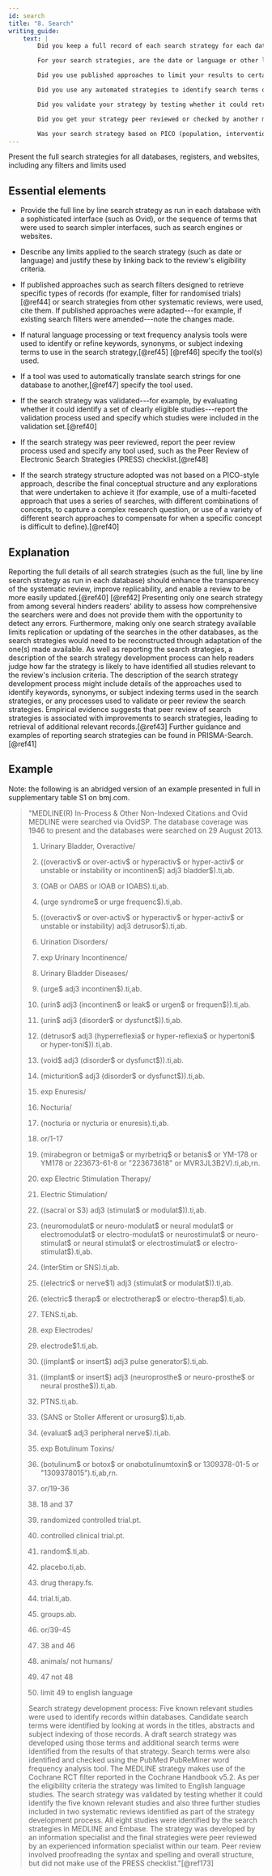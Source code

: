 ```yaml
---
id: search
title: "8. Search"
writing_guide:
    text: |
        Did you keep a full record of each search strategy for each database?  If not, make sure you re-visit the searches and create a record of it on the latest day it was searched.  You will need to present all these strategies clearly in the supplementary information 

        For your search strategies, are the date or language or other limits justified in your eligibility criteria? 

        Did you use published approaches to limit your results to certain types of study, or did you devise your own method? 

        Did you use any automated strategies to identify search terms or index headings? 

        Did you validate your strategy by testing whether it could retrieve a set of clearly eligible studies? 

        Did you get your strategy peer reviewed or checked by another method or process? 

        Was your search strategy based on PICO (population, intervention, comparator, outcome) terms?  If not, make sure you describe how you arrived at the concepts you did use. 
---
```


Present the full search strategies for all databases, registers, and websites, including any filters and limits used

## Essential elements

-   Provide the full line by line search strategy as run in each
    database with a sophisticated interface (such as Ovid), or the
    sequence of terms that were used to search simpler interfaces, such
    as search engines or websites.

-   Describe any limits applied to the search strategy (such as date or
    language) and justify these by linking back to the review's
    eligibility criteria.

-   If published approaches such as search filters designed to retrieve
    specific types of records (for example, filter for randomised
    trials)[@ref44] or search strategies from other systematic reviews,
    were used, cite them. If published approaches were adapted---for
    example, if existing search filters were amended---note the changes
    made.

-   If natural language processing or text frequency analysis tools were
    used to identify or refine keywords, synonyms, or subject indexing
    terms to use in the search strategy,[@ref45] [@ref46] specify the
    tool(s) used.

-   If a tool was used to automatically translate search strings for one
    database to another,[@ref47] specify the tool used.

-   If the search strategy was validated---for example, by evaluating
    whether it could identify a set of clearly eligible studies---report
    the validation process used and specify which studies were included
    in the validation set.[@ref40]

-   If the search strategy was peer reviewed, report the peer review
    process used and specify any tool used, such as the Peer Review of
    Electronic Search Strategies (PRESS) checklist.[@ref48]

-   If the search strategy structure adopted was not based on a
    PICO-style approach, describe the final conceptual structure and any
    explorations that were undertaken to achieve it (for example, use of
    a multi-faceted approach that uses a series of searches, with
    different combinations of concepts, to capture a complex research
    question, or use of a variety of different search approaches to
    compensate for when a specific concept is difficult to
    define).[@ref40]

## Explanation

Reporting the full details of all search strategies
(such as the full, line by line search strategy as run in each database)
should enhance the transparency of the systematic review, improve
replicability, and enable a review to be more easily updated.[@ref40]
[@ref42] Presenting only one search strategy from among several hinders
readers' ability to assess how comprehensive the searchers were and does
not provide them with the opportunity to detect any errors. Furthermore,
making only one search strategy available limits replication or updating
of the searches in the other databases, as the search strategies would
need to be reconstructed through adaptation of the one(s) made
available. As well as reporting the search strategies, a description of
the search strategy development process can help readers judge how far
the strategy is likely to have identified all studies relevant to the
review's inclusion criteria. The description of the search strategy
development process might include details of the approaches used to
identify keywords, synonyms, or subject indexing terms used in the
search strategies, or any processes used to validate or peer review the
search strategies. Empirical evidence suggests that peer review of
search strategies is associated with improvements to search strategies,
leading to retrieval of additional relevant records.[@ref43] Further
guidance and examples of reporting search strategies can be found in
PRISMA-Search.[@ref41]

## Example

Note: the following is an abridged version of an example presented in
full in supplementary table S1 on bmj.com.

> "MEDLINE(R) In-Process & Other Non-Indexed Citations and Ovid MEDLINE
were searched via OvidSP. The database coverage was 1946 to present and
the databases were searched on 29 August 2013.
> 
> 1.  Urinary Bladder, Overactive/
> 
> 2.  ((overactiv\$ or over-activ\$ or hyperactiv\$ or hyper-activ\$ or
    unstable or instability or incontinen\$) adj3 bladder\$).ti,ab.
> 
> 3.  (OAB or OABS or IOAB or IOABS).ti,ab.
> 
> 4.  (urge syndrome\$ or urge frequenc\$).ti,ab.
> 
> 5.  ((overactiv\$ or over-activ\$ or hyperactiv\$ or hyper-activ\$ or
    unstable or instability) adj3 detrusor\$).ti,ab.
> 
> 6.  Urination Disorders/
> 
> 7.  exp Urinary Incontinence/
> 
> 8.  Urinary Bladder Diseases/
> 
> 9.  (urge\$ adj3 incontinen\$).ti,ab.
> 
> 10. (urin\$ adj3 (incontinen\$ or leak\$ or urgen\$ or
    frequen\$)).ti,ab.
> 
> 11. (urin\$ adj3 (disorder\$ or dysfunct\$)).ti,ab.
> 
> 12. (detrusor\$ adj3 (hyperreflexia\$ or hyper-reflexia\$ or hypertoni\$
    or hyper-toni\$)).ti,ab.
> 
> 13. (void\$ adj3 (disorder\$ or dysfunct\$)).ti,ab.
> 
> 14. (micturition\$ adj3 (disorder\$ or dysfunct\$)).ti,ab.
> 
> 15. exp Enuresis/
> 
> 16. Nocturia/
> 
> 17. (nocturia or nycturia or enuresis).ti,ab.
> 
> 18. or/1-17
>  
> 19. (mirabegron or betmiga\$ or myrbetriq\$ or betanis\$ or YM-178 or
    YM178 or 223673-61-8 or "223673618" or MVR3JL3B2V).ti,ab,rn.
> 
> 20. exp Electric Stimulation Therapy/
> 
> 21. Electric Stimulation/
> 
> 22. ((sacral or S3) adj3 (stimulat\$ or modulat\$)).ti,ab.
> 
> 23. (neuromodulat\$ or neuro-modulat\$ or neural modulat\$ or
    electromodulat\$ or electro-modulat\$ or neurostimulat\$ or
    neuro-stimulat\$ or neural stimulat\$ or electrostimulat\$ or
    electro-stimulat\$).ti,ab.
> 
> 24. (InterStim or SNS).ti,ab.
> 
> 25. ((electric\$ or nerve\$1) adj3 (stimulat\$ or modulat\$)).ti,ab.
> 
> 26. (electric\$ therap\$ or electrotherap\$ or electro-therap\$).ti,ab.
> 
> 27. TENS.ti,ab.
> 
> 28. exp Electrodes/
> 
> 29. electrode\$1.ti,ab.
> 
> 30. ((implant\$ or insert\$) adj3 pulse generator\$).ti,ab.
> 
> 31. ((implant\$ or insert\$) adj3 (neuroprosthe\$ or neuro-prosthe\$ or
    neural prosthe\$)).ti,ab.
> 
> 32. PTNS.ti,ab.
> 
> 33. (SANS or Stoller Afferent or urosurg\$).ti,ab.
> 
> 34. (evaluat\$ adj3 peripheral nerve\$).ti,ab.
> 
> 35. exp Botulinum Toxins/
> 
> 36. (botulinum\$ or botox\$ or onabotulinumtoxin\$ or 1309378-01-5 or
    "1309378015").ti,ab,rn.
> 
> 37. or/19-36
> 
> 38. 18 and 37
> 
> 39. randomized controlled trial.pt.
> 
> 40. controlled clinical trial.pt.
> 
> 41. random\$.ti,ab.
> 
> 42. placebo.ti,ab.
> 
> 43. drug therapy.fs.
> 
> 44. trial.ti,ab.
> 
> 45. groups.ab.
> 
> 46. or/39-45
> 
> 47. 38 and 46
> 
> 48. animals/ not humans/
> 
> 49. 47 not 48
> 
> 50. limit 49 to english language
> 
> Search strategy development process: Five known relevant studies were
used to identify records within databases. Candidate search terms were
identified by looking at words in the titles, abstracts and subject
indexing of those records. A draft search strategy was developed using
those terms and additional search terms were identified from the results
of that strategy. Search terms were also identified and checked using
the PubMed PubReMiner word frequency analysis tool. The MEDLINE strategy
makes use of the Cochrane RCT filter reported in the Cochrane Handbook
v5.2. As per the eligibility criteria the strategy was limited to
English language studies. The search strategy was validated by testing
whether it could identify the five known relevant studies and also three
further studies included in two systematic reviews identified as part of
the strategy development process. All eight studies were identified by
the search strategies in MEDLINE and Embase. The strategy was developed
by an information specialist and the final strategies were peer reviewed
by an experienced information specialist within our team. Peer review
involved proofreading the syntax and spelling and overall structure, but
did not make use of the PRESS checklist."[@ref173]